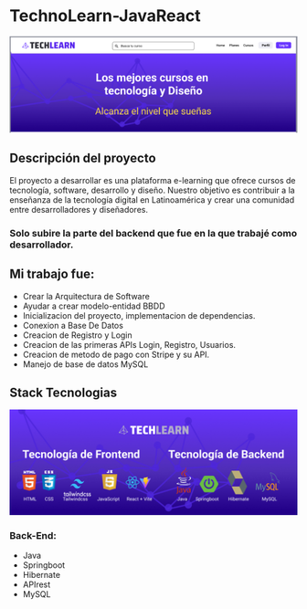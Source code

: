 # TechnoLearn-JavaReact
<p align="center">
  <img src="./assets/banner-Readme.png" alt="banner-TechLearn">
</p>


## Descripción del proyecto
El proyecto a desarrollar es una plataforma  e-learning que ofrece cursos de tecnología, software, desarrollo y diseño.  Nuestro objetivo es contribuir a la enseñanza de la tecnología digital en Latinoamérica y crear una comunidad entre desarrolladores y diseñadores.

### Solo subire la parte del backend que fue en la que trabajé como desarrollador. 
## Mi trabajo fue: 

 * Crear la Arquitectura de Software
 * Ayudar a crear modelo-entidad BBDD
 * Inicializacion del proyecto, implementacion de dependencias.
 * Conexion a Base De Datos
 * Creacion de Registro y Login
 * Creacion de las primeras APIs Login, Registro, Usuarios.
 * Creacion de metodo de pago con Stripe y su API.
 * Manejo de base de datos MySQL



## Stack Tecnologias
<p align="center">
  <img src="./assets/banner-tecnologias.jpeg" alt="banner-tecnologias">
</p>



### Back-End:
 * Java
 * Springboot
 * Hibernate
 * APIrest
 * MySQL
 





 

